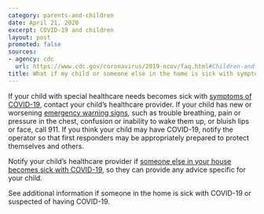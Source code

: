 ```yaml
---
category: parents-and-children
date: April 21, 2020
excerpt: COVID-19 and children
layout: post
promoted: false
sources:
- agency: cdc
  url: https://www.cdc.gov/coronavirus/2019-ncov/faq.html#Children-and-Youth-with-Special-Healthcare-Needs
title: What if my child or someone else in the home is sick with symptoms of COVID-19?
---
```


If your child with special healthcare needs becomes sick with [symptoms of COVID-19](https://www.cdc.gov/coronavirus/2019-ncov/symptoms-testing/symptoms.html), contact your child’s healthcare provider. If your child has new or worsening [emergency warning signs](https://www.cdc.gov/coronavirus/2019-ncov/if-you-are-sick/steps-when-sick.html), such as trouble breathing, pain or pressure in the chest, confusion or inability to wake them up, or bluish lips or face, call 911. If you think your child may have COVID-19, notify the operator so that first responders may be appropriately prepared to protect themselves and others.

Notify your child’s healthcare provider if [someone else in your house becomes sick with COVID-19](https://www.cdc.gov/coronavirus/2019-ncov/if-you-are-sick/steps-when-sick.html), so they can provide any advice specific for your child.

See additional information if someone in the home is sick with COVID-19 or suspected of having COVID-19.